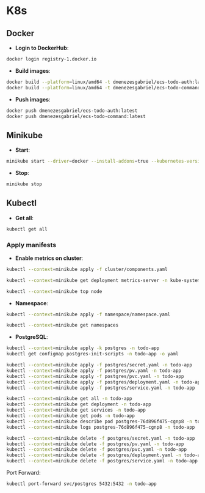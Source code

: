 # K8s

## Docker

- **Login to DockerHub**:

```sh
docker login registry-1.docker.io
```

- **Build images**:

```sh
docker build --platform=linux/amd64 -t dmenezesgabriel/ecs-todo-auth:latest ./services/auth
docker build --platform=linux/amd64 -t dmenezesgabriel/ecs-todo-command:latest ./services/command
```

- **Push images**:

```sh
docker push dmenezesgabriel/ecs-todo-auth:latest
docker push dmenezesgabriel/ecs-todo-command:latest
```

## Minikube

- **Start**:

```sh
minikube start --driver=docker --install-addons=true --kubernetes-version=stable

```

- **Stop**:

```sh
minikube stop
```

## Kubectl

- **Get all**:
```sh
kubectl get all
```

### Apply manifests

- **Enable metrics on cluster**:

```sh
kubectl --context=minikube apply -f cluster/components.yaml

kubectl --context=minikube get deployment metrics-server -n kube-system

kubectl --context=minikube top node
```

- **Namespace**:

```sh
kubectl --context=minikube apply -f namespace/namespace.yaml

kubectl --context=minikube get namespaces
```

- **PostgreSQL**:

```sh
kubectl --context=minikube apply -k postgres -n todo-app
kubectl get configmap postgres-init-scripts -n todo-app -o yaml

kubectl --context=minikube apply -f postgres/secret.yaml -n todo-app
kubectl --context=minikube apply -f postgres/pv.yaml -n todo-app
kubectl --context=minikube apply -f postgres/pvc.yaml -n todo-app
kubectl --context=minikube apply -f postgres/deployment.yaml -n todo-app
kubectl --context=minikube apply -f postgres/service.yaml -n todo-app

kubectl --context=minikube get all -n todo-app
kubectl --context=minikube get deployment -n todo-app
kubectl --context=minikube get services -n todo-app
kubectl --context=minikube get pods -n todo-app
kubectl --context=minikube describe pod postgres-76d896f475-cgnp8 -n todo-app
kubectl --context=minikube logs postgres-76d896f475-cgnp8 -n todo-app

kubectl --context=minikube delete -f postgres/secret.yaml -n todo-app
kubectl --context=minikube delete -f postgres/pv.yaml -n todo-app
kubectl --context=minikube delete -f postgres/pvc.yaml -n todo-app
kubectl --context=minikube delete -f postgres/deployment.yaml -n todo-app
kubectl --context=minikube delete -f postgres/service.yaml -n todo-app
```

Port Forward:

```sh
kubectl port-forward svc/postgres 5432:5432 -n todo-app
```
